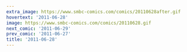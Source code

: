 ```yaml
---
extra_image: https://www.smbc-comics.com/comics/20110628after.gif
hovertext: '2011-06-28'
image: https://www.smbc-comics.com/comics/20110628.gif
next_comic: '2011-06-29'
prev_comic: '2011-06-27'
title: '2011-06-28'
---
```


